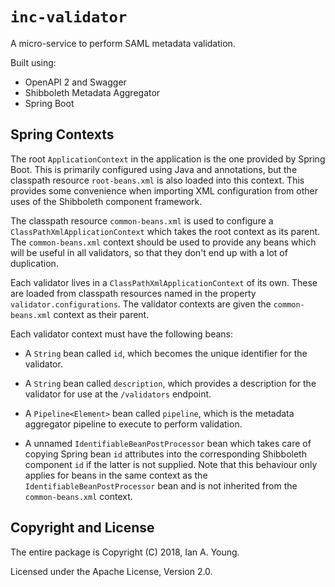 # `inc-validator`

A micro-service to perform SAML metadata validation.

Built using:

* OpenAPI 2 and Swagger
* Shibboleth Metadata Aggregator
* Spring Boot

## Spring Contexts

The root `ApplicationContext` in the application is the one provided by Spring
Boot. This is primarily configured using Java and annotations, but the
classpath resource `root-beans.xml` is also loaded into this context. This
provides some convenience when importing XML configuration from other uses of
the Shibboleth component framework.

The classpath resource `common-beans.xml` is used to configure a
`ClassPathXmlApplicationContext` which takes the root context as its
parent. The `common-beans.xml` context should be used to provide any
beans which will be useful in all validators, so that they don't end up
with a lot of duplication.

Each validator lives in a `ClassPathXmlApplicationContext` of its own.
These are loaded from classpath resources named in the property
`validator.configurations`. The validator contexts are given the
`common-beans.xml` context as their parent.

Each validator context must have the following beans:

* A `String` bean called `id`, which becomes the unique identifier for the
  validator.

* A `String` bean called `description`, which provides a description for the
  validator for use at the `/validators` endpoint.

* A `Pipeline<Element>` bean called `pipeline`, which is the metadata aggregator
  pipeline to execute to perform validation.

* A unnamed `IdentifiableBeanPostProcessor` bean which takes care of copying
  Spring bean `id` attributes into the corresponding Shibboleth component `id`
  if the latter is not supplied. Note that this behaviour only applies for beans
  in the same context as the `IdentifiableBeanPostProcessor` bean and is not
  inherited from the `common-beans.xml` context.

## Copyright and License

The entire package is Copyright (C) 2018, Ian A. Young.

Licensed under the Apache License, Version 2.0.
